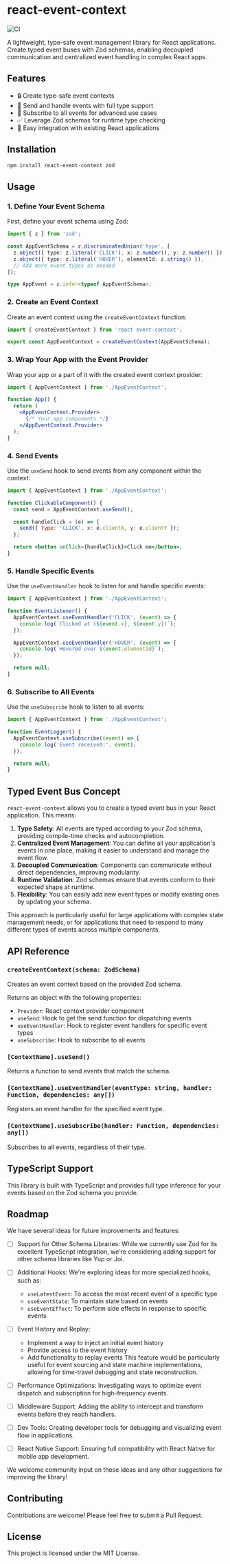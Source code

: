 # react-event-context

![CI](https://github.com/jonmumm/react-event-context/workflows/CI/badge.svg)

A lightweight, type-safe event management library for React applications. Create typed event buses with Zod schemas, enabling decoupled communication and centralized event handling in complex React apps.

## Features

- 🔒 Create type-safe event contexts
- 📡 Send and handle events with full type support
- 🔔 Subscribe to all events for advanced use cases
- ✅ Leverage Zod schemas for runtime type checking
- 🔌 Easy integration with existing React applications

## Installation

```bash
npm install react-event-context zod
```

## Usage

### 1. Define Your Event Schema

First, define your event schema using Zod:

```typescript
import { z } from 'zod';

const AppEventSchema = z.discriminatedUnion('type', [
  z.object({ type: z.literal('CLICK'), x: z.number(), y: z.number() }),
  z.object({ type: z.literal('HOVER'), elementId: z.string() }),
  // Add more event types as needed
]);

type AppEvent = z.infer<typeof AppEventSchema>;
```

### 2. Create an Event Context

Create an event context using the `createEventContext` function:

```typescript
import { createEventContext } from 'react-event-context';

export const AppEventContext = createEventContext(AppEventSchema);
```

### 3. Wrap Your App with the Event Provider

Wrap your app or a part of it with the created event context provider:

```jsx
import { AppEventContext } from './AppEventContext';

function App() {
  return (
    <AppEventContext.Provider>
      {/* Your app components */}
    </AppEventContext.Provider>
  );
}
```

### 4. Send Events

Use the `useSend` hook to send events from any component within the context:

```jsx
import { AppEventContext } from './AppEventContext';

function ClickableComponent() {
  const send = AppEventContext.useSend();

  const handleClick = (e) => {
    send({ type: 'CLICK', x: e.clientX, y: e.clientY });
  };

  return <button onClick={handleClick}>Click me</button>;
}
```

### 5. Handle Specific Events

Use the `useEventHandler` hook to listen for and handle specific events:

```jsx
import { AppEventContext } from './AppEventContext';

function EventListener() {
  AppEventContext.useEventHandler('CLICK', (event) => {
    console.log(`Clicked at (${event.x}, ${event.y})`);
  });

  AppEventContext.useEventHandler('HOVER', (event) => {
    console.log(`Hovered over ${event.elementId}`);
  });

  return null;
}
```

### 6. Subscribe to All Events

Use the `useSubscribe` hook to listen to all events:

```jsx
import { AppEventContext } from './AppEventContext';

function EventLogger() {
  AppEventContext.useSubscribe((event) => {
    console.log('Event received:', event);
  });

  return null;
}
```

## Typed Event Bus Concept

`react-event-context` allows you to create a typed event bus in your React application. This means:

1. **Type Safety**: All events are typed according to your Zod schema, providing compile-time checks and autocompletion.
2. **Centralized Event Management**: You can define all your application's events in one place, making it easier to understand and manage the event flow.
3. **Decoupled Communication**: Components can communicate without direct dependencies, improving modularity.
4. **Runtime Validation**: Zod schemas ensure that events conform to their expected shape at runtime.
5. **Flexibility**: You can easily add new event types or modify existing ones by updating your schema.

This approach is particularly useful for large applications with complex state management needs, or for applications that need to respond to many different types of events across multiple components.

## API Reference

### `createEventContext(schema: ZodSchema)`

Creates an event context based on the provided Zod schema.

Returns an object with the following properties:
- `Provider`: React context provider component
- `useSend`: Hook to get the send function for dispatching events
- `useEventHandler`: Hook to register event handlers for specific event types
- `useSubscribe`: Hook to subscribe to all events

### `[ContextName].useSend()`

Returns a function to send events that match the schema.

### `[ContextName].useEventHandler(eventType: string, handler: Function, dependencies: any[])`

Registers an event handler for the specified event type.

### `[ContextName].useSubscribe(handler: Function, dependencies: any[])`

Subscribes to all events, regardless of their type.

## TypeScript Support

This library is built with TypeScript and provides full type inference for your events based on the Zod schema you provide.

## Roadmap

We have several ideas for future improvements and features:

- [ ] Support for Other Schema Libraries: While we currently use Zod for its excellent TypeScript integration, we're considering adding support for other schema libraries like Yup or Joi.

- [ ] Additional Hooks: We're exploring ideas for more specialized hooks, such as:
  - `useLatestEvent`: To access the most recent event of a specific type
  - `useEventState`: To maintain state based on events
  - `useEventEffect`: To perform side effects in response to specific events

- [ ] Event History and Replay: 
  - Implement a way to inject an initial event history
  - Provide access to the event history
  - Add functionality to replay events
  This feature would be particularly useful for event sourcing and state machine implementations, allowing for time-travel debugging and state reconstruction.

- [ ] Performance Optimizations: Investigating ways to optimize event dispatch and subscription for high-frequency events.

- [ ] Middleware Support: Adding the ability to intercept and transform events before they reach handlers.

- [ ] Dev Tools: Creating developer tools for debugging and visualizing event flow in applications.

- [ ] React Native Support: Ensuring full compatibility with React Native for mobile app development.

We welcome community input on these ideas and any other suggestions for improving the library!

## Contributing

Contributions are welcome! Please feel free to submit a Pull Request.

## License

This project is licensed under the MIT License.
